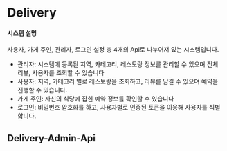 # Delivery


#### 시스템 설명

사용자, 가게 주인, 관리자, 로그인 설정 총 4개의 Api로 나누어져 있는 시스템입니다.

- 관리자: 시스템에 등록된 지역, 카테고리, 레스토랑 정보를 관리할 수 있으며 전체 리뷰, 사용자를 조회할 수 있습니다
- 사용자: 지역, 카테고리 별로 레스토랑을 조회하고, 리뷰를 남길 수 있으며 예약을 진행할 수 있습니다.
- 가게 주인: 자신의 식당에 잡힌 예약 정보를 확인할 수 있습니다
- 로그인: 비밀번호 암호화를 하고, 사용자별로 인증된 토큰을 이용해 사용자를 식별합니다.



## Delivery-Admin-Api

